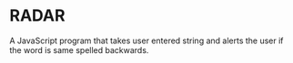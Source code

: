 # RADAR
A JavaScript program that takes user entered string and alerts the user if the word is same spelled backwards.
